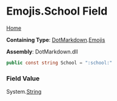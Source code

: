 # Emojis\.School Field

[Home](../../../README.md)

**Containing Type**: [DotMarkdown](../../README.md)\.[Emojis](../README.md)

**Assembly**: DotMarkdown\.dll

```csharp
public const string School = ":school:"
```

### Field Value

System\.[String](https://docs.microsoft.com/en-us/dotnet/api/system.string)